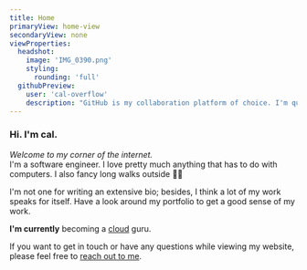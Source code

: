 ```yaml
---
title: Home
primaryView: home-view
secondaryView: none
viewProperties:
  headshot:
    image: 'IMG_0390.png'
    styling:
      rounding: 'full'
  githubPreview:
    user: 'cal-overflow'
    description: "GitHub is my collaboration platform of choice. I'm quite active there. Browse my public repositories below."
---
```



### Hi. I'm cal. <hand-wave />

*Welcome to my corner of the internet.* \
I'm a software engineer. I love pretty much anything that has to do with computers. I also fancy long walks outside 🚶‍♂️

I'm not one for writing an extensive bio; besides, I think a lot of my work speaks for itself. Have a look around my portfolio to get a good sense of my work.

**I'm currently** becoming a [cloud](/cloud) guru.

If you want to get in touch or have any questions while viewing my website, please feel free to [reach out to me](/contact).

